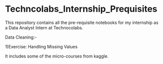 # Techncolabs_Internship_Prequisites
This repository contains all the pre-requisite notebooks for my internship as a Data Analyst Intern at Technocolabs.

Data Cleaning:-

1)Exercise: Handling Missing Values


It includes some of the micro-courses from kaggle. 

